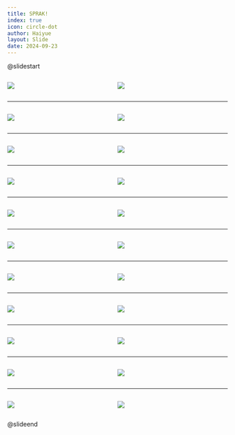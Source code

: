 ```yaml
---
title: SPRAK!
index: true
icon: circle-dot
author: Haiyue
layout: Slide
date: 2024-09-23
---
```

 
@slidestart

<div style="display:flex">
<div style="flex:1">

![](/reading/english/Level-Q/SPRAK!/001.webp)
</div>
<div style="flex:1">

![](/reading/english/Level-Q/SPRAK!/002.webp)
</div>
</div>

---

<div style="display:flex">
<div style="flex:1">

![](/reading/english/Level-Q/SPRAK!/003.webp)
</div>
<div style="flex:1">

![](/reading/english/Level-Q/SPRAK!/004.webp)
</div>
</div>

---

<div style="display:flex">
<div style="flex:1">

![](/reading/english/Level-Q/SPRAK!/005.webp)
</div>
<div style="flex:1">

![](/reading/english/Level-Q/SPRAK!/006.webp)
</div>
</div>

---

<div style="display:flex">
<div style="flex:1">

![](/reading/english/Level-Q/SPRAK!/007.webp)
</div>
<div style="flex:1">

![](/reading/english/Level-Q/SPRAK!/008.webp)
</div>
</div>

---

<div style="display:flex">
<div style="flex:1">

![](/reading/english/Level-Q/SPRAK!/009.webp)
</div>
<div style="flex:1">

![](/reading/english/Level-Q/SPRAK!/010.webp)
</div>
</div>

---

<div style="display:flex">
<div style="flex:1">

![](/reading/english/Level-Q/SPRAK!/011.webp)
</div>
<div style="flex:1">

![](/reading/english/Level-Q/SPRAK!/012.webp)
</div>
</div>

---

<div style="display:flex">
<div style="flex:1">

![](/reading/english/Level-Q/SPRAK!/013.webp)
</div>
<div style="flex:1">

![](/reading/english/Level-Q/SPRAK!/014.webp)
</div>
</div>

---

<div style="display:flex">
<div style="flex:1">

![](/reading/english/Level-Q/SPRAK!/015.webp)
</div>
<div style="flex:1">

![](/reading/english/Level-Q/SPRAK!/016.webp)
</div>
</div>

---

<div style="display:flex">
<div style="flex:1">

![](/reading/english/Level-Q/SPRAK!/017.webp)
</div>
<div style="flex:1">

![](/reading/english/Level-Q/SPRAK!/018.webp)
</div>
</div>

---

<div style="display:flex">
<div style="flex:1">

![](/reading/english/Level-Q/SPRAK!/019.webp)
</div>
<div style="flex:1">

![](/reading/english/Level-Q/SPRAK!/020.webp)
</div>
</div>

---

<div style="display:flex">
<div style="flex:1">

![](/reading/english/Level-Q/SPRAK!/021.webp)
</div>
<div style="flex:1">

![](/reading/english/Level-Q/SPRAK!/022.webp)
</div>
</div>

@slideend